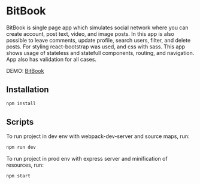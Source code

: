 # BitBook

BitBook is single page app which simulates social network where you can create account, post text, video, and image posts. In this app is also possible to leave comments, update profile, search users, filter, and delete posts. For styling react-bootstrap was used, and css with sass. This app shows usage of stateless and statefull components, routing, and navigation. App also has validation for all cases.

DEMO: [BitBook](https://mybitbook.herokuapp.com/#/loginPage)

## Installation

```sh
npm install
```

## Scripts

To run project in dev env with webpack-dev-server and source maps, run:
```sh
npm run dev
```

To run project in prod env with express server and minification of resources, run:
```sh
npm start
```





